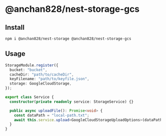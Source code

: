 # @anchan828/nest-storage-gcs

## Install

```shell
npm i @anchan828/nest-storage @anchan828/nest-storage-gcs
```

## Usage

```ts
StorageModule.register({
  bucket: "bucket",
  cacheDir: "path/to/cacheDir",
  keyFilename: "path/to/keyfile.json",
  storage: GoogleCloudStorage,
});
```

```ts
export class Service {
  constructor(private readonly service: StorageService) {}

  public async uploadFile(): Promise<void> {
    const dataPath = "local-path.txt";
    await this.service.upload<GoogleCloudStorageUploadOptions>(dataPath, "path/to/test.txt", { gzip: true });
  }
}
```
